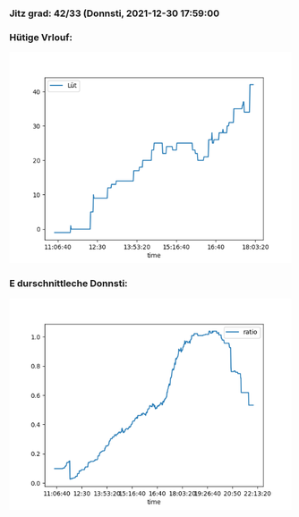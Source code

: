 ### Jitz grad: 42/33 (Donnsti, 2021-12-30 17:59:00

### Hütige Vrlouf:
![Graph](Today.png)

### E durschnittleche Donnsti:
![Graph](Donnsti.png)